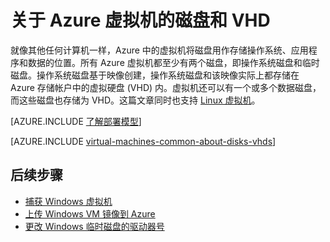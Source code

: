 <properties
	pageTitle="关于 Windows 虚拟机的磁盘和 VHD | Azure"
	description="了解 Windows 中虚拟机磁盘和 VHD 的基础知识。"
	services="virtual-machines-windows"
	documentationCenter=""
	authors="cynthn"
	manager="timlt"
	editor="tysonn"
	tags="azure-resource-manager,azure-service-management"/>

<tags
	ms.service="virtual-machines-windows"
	ms.date="11/04/2015"
	wacn.date="12/17/2015"/>

# 关于 Azure 虚拟机的磁盘和 VHD

就像其他任何计算机一样，Azure 中的虚拟机将磁盘用作存储操作系统、应用程序和数据的位置。所有 Azure 虚拟机都至少有两个磁盘，即操作系统磁盘和临时磁盘。操作系统磁盘基于映像创建，操作系统磁盘和该映像实际上都存储在 Azure 存储帐户中的虚拟硬盘 (VHD) 内。虚拟机还可以有一个或多个数据磁盘，而这些磁盘也存储为 VHD。这篇文章同时也支持 [Linux 虚拟机](/documentation/articles/virtual-machines-linux-about-disks-vhds)。

[AZURE.INCLUDE [了解部署模型](../includes/learn-about-deployment-models-both-include.md)]

[AZURE.INCLUDE [virtual-machines-common-about-disks-vhds](../includes/virtual-machines-common-about-disks-vhds.md)]

## 后续步骤

-  [捕获 Windows 虚拟机](/documentation/articles/virtual-machines-windows-classic-capture-image)
-  [上传 Windows VM 镜像到 Azure](/documentation/articles/virtual-machines-windows-classic-createupload-vhd)
-  [更改 Windows 临时磁盘的驱动器号](/documentation/articles/virtual-machines-windows-classic-change-drive-letter)

<!---HONumber=Mooncake_1207_2015-->